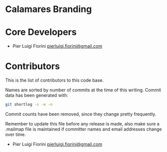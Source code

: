 Calamares Branding
==================

# Core Developers

 * Pier Luigi Fiorini <pierluigi.fiorini@gmail.com>

# Contributors

This is the list of contributors to this code base.

Names are sorted by number of commits at the time of this writing.
Commit data has been generated with:

```sh
git shortlog -s -e -n
```

Commit counts have been removed, since they change pretty frequently.

Remember to update this file before any release is made, also make sure
a .mailmap file is maintained if committer names and email addresses
change over time.

 * Pier Luigi Fiorini <pierluigi.fiorini@gmail.com>
